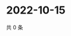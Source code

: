 # 2022-10-15

共 0 条

<!-- BEGIN WEIBO -->
<!-- 最后更新时间 Sat Oct 15 2022 23:19:20 GMT+0800 (China Standard Time) -->

<!-- END WEIBO -->
